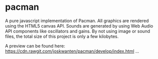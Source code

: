 # pacman

A pure javascript implementation of Pacman. All graphics are rendered using the HTML5 canvas API. 
Sounds are generated by using Web Audio API components like oscillators and gains. By not using image or sound files, the total size of this project is only a few kilobytes.

A preview can be found here:
https://cdn.rawgit.com/joskwanten/pacman/develop/index.html
...